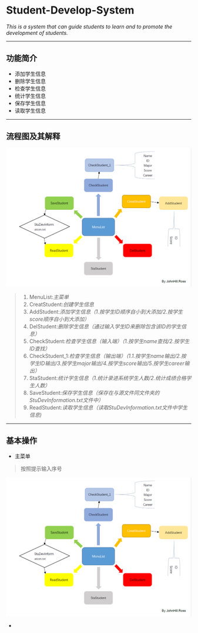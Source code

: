 # Student-Develop-System
*This is a system that can guide students to learn and to promote the development of students.*

-----------------------------------------------------------------------------------------------
## 功能简介

- 添加学生信息
- 删除学生信息
- 检查学生信息
- 统计学生信息
- 保存学生信息
- 读取学生信息
-----------------------------------------------------------------------------------------------
## 流程图及其解释

![](https://github.com/JohnHillRoss/Student-Develop-System/blob/master/StuDevSystem.png)

>1. MenuList:*主菜单*
>2. CreatStudent:*创建学生信息*
>3. AddStudent:*添加学生信息（1.按学生ID顺序自小到大添加/2.按学生score顺序自小到大添加）*
>4. DelStudent:*删除学生信息（通过输入学生ID来删除包含该ID的学生信息）*
>5. CheckStudent:*检查学生信息（输入端）（1.按学生name查找/2.按学生ID查找）*
>6. CheckStudent_1:*检查学生信息（输出端）（1.1.按学生name输出/2.按学生ID输出/3.按学生major输出/4.按学生score输出/5.按学生career输出）*
>7. StaStudent:*统计学生信息（1.统计录进系统学生人数/2.统计成绩合格学生人数）*
>8. SaveStudent:*保存学生信息（保存在与源文件同文件夹的StuDevInformation.txt文件中）*
>9. ReadStudent:*读取学生信息（读取StuDevInformation.txt文件中学生信息)*

-----------------------------------------------------------------------------------------------
## 基本操作
- 主菜单
>按照提示输入序号

![](https://github.com/JohnHillRoss/Student-Develop-System/blob/master/StuDevSystem.png)


- 
